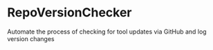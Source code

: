 # RepoVersionChecker
Automate the process of checking for tool updates via GitHub and log version changes
